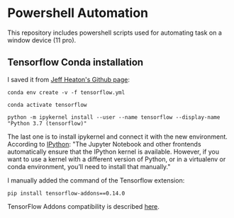 # Powershell Automation

This repository includes powershell scripts used for automating task on a window device (11 pro).

## Tensorflow Conda installation

I saved it from [Jeff Heaton's Github page](https://github.com/jeffheaton/t81_558_deep_learning/blob/master/install/tensorflow-install-jan-2020.ipynb):

```
conda env create -v -f tensorflow.yml

conda activate tensorflow

python -m ipykernel install --user --name tensorflow --display-name "Python 3.7 (tensorflow)"
```
The last one is to install ipykernel and connect it with the new environment. 
According to [IPython](https://ipython.readthedocs.io/en/stable/install/kernel_install.html): "The Jupyter Notebook and other frontends automatically ensure that the IPython kernel is available. However, if you want to use a kernel with a different version of Python, or in a virtualenv or conda environment, you’ll need to install that manually."

I manually added the command of the Tensorflow extension:

```
pip install tensorflow-addons==0.14.0
```
TensorFlow Addons compatibility is described [here](https://github.com/tensorflow/addons). 